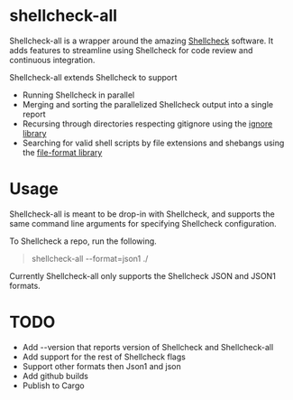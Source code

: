 # shellcheck-all

Shellcheck-all is a wrapper around the amazing
[Shellcheck](https://www.shellcheck.net/) software. It adds features to
streamline using Shellcheck for code review and continuous integration.

Shellcheck-all extends Shellcheck to support

- Running Shellcheck in parallel
- Merging and sorting the parallelized Shellcheck output into a single report
- Recursing through directories respecting gitignore using the [ignore library](https://github.com/BurntSushi/ripgrep/tree/master/crates/ignore)
- Searching for valid shell scripts by file extensions and shebangs using the [file-format library](https://github.com/mmalecot/file-format)

# Usage

Shellcheck-all is meant to be drop-in with Shellcheck, and supports the same
command line arguments for specifying Shellcheck configuration.

To Shellcheck a repo, run the following.

> shellcheck-all --format=json1 ./

Currently Shellcheck-all only supports the Shellcheck JSON and JSON1 formats.

# TODO
- Add --version that reports version of Shellcheck and Shellcheck-all
- Add support for the rest of Shellcheck flags
- Support other formats then Json1 and json
- Add github builds
- Publish to Cargo
